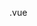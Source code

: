 
.vue
	<style>
	<template>
	<script>


Vue
	data:		function
	template:	string
	methods:	object
这个状态自管理应用包含以下几个部分：
	state，		驱动应用的数据源；
    	view，		以声明方式将state映射到视图；
    	actions，	响应在view上的用户输入导致的状态变化
---
全局配置				类型					默认值
        silent				boolean					false		取消 Vue 所有的日志与警告。
        optionMergeStrategies		{					{}		自定义'合并策略的选项'。
						[key: string]: Function				'合并策略选项'分别接受	
													第一个参数作为父实例，
					}								第二个参数为子实例，
													Vue实例上下文被作为第三个参数传入。 
        devtools
        errorHandler
        warnHandler
        ignoredElements
        keyCodes
        performance
        productionTip
全局 API
        Vue.extend		使用基础 Vue 构造器，创建一个“子类”。参数是一个包含组件选项的对象。
				<div id="mount-point"></div>

				var Profile = Vue.extend({	// 创建构造器
  					template: 	'<p>{{firstName}} {{lastName}} aka {{alias}}</p>',
  					data: 		function () {			//data 选项是特例，需要注意 - 在 Vue.extend() 中它必须是函数
    								return {
      									firstName: 'Walter',
      									lastName: 'White',
      									alias: 'Heisenberg'
    								}
  							}
				})
				new Profile().$mount('#mount-point')			// 创建 Profile 实例，并挂载到一个元素上。
        Vue.nextTick
        Vue.set(target,key,value)	`设置`{对象}的"属性"。
					如果{对象}是响应式的，确保"属性"被创建后也是响应式的，同时触发视图更新。
					这个方法主要用于避开 Vue 不能检测"属性"被添加的限制。
        Vue.delete(target,key)		`删除`{对象}的"属性"。
					如果{对象}是响应式的，确保删除能触发更新视图。
					这个方法主要用于避开 Vue 不能检测到"属性"被删除的限制，但是你应该很少会使用它。
        Vue.directive(id,[definition])	`注册`或`获取`全局指令。
					// 注册
					Vue.directive('my-directive', {
  						bind: 			function () {},
  						inserted: 		function () {},
  						update: 		function () {},
  						componentUpdated: 	function () {},
  						unbind: 		function () {}
					})
					// 注册（传入一个简单的指令函数）
					Vue.directive('my-directive', function () {
  						// 这里将会被 `bind` 和 `update` 调用
					})
					// getter，返回已注册的指令
					var myDirective = Vue.directive('my-directive')
        Vue.filter(id,[definition])	`注册`或`获取`全局过滤器。
					Vue.filter('my-filter', function (value) {	// 注册
  						// 返回处理后的值
					})
					var myFilter = Vue.filter('my-filter')		// getter，返回已注册的过滤器
        Vue.component(id,[definition])	注册或获取全局组件。注册还会自动使用给定的id设置组件的名称
					Vue.component('my-component', Vue.extend({ /* ... */ }))	// 注册组件，传入一个扩展过的构造器
					Vue.component('my-component', { /* ... */ })			// 注册组件，传入一个选项对象（自动调用 Vue.extend）
					var MyComponent = Vue.component('my-component')			// 获取注册的组件（始终返回构造器）
        Vue.use(plugin)			安装 Vue.js 插件。
					如果插件是一个对象，必须提供 install 方法。
					如果插件是一个函数，它会被作为 install 方法。install 方法将被作为 Vue 的参数调用。
					当 install 方法被	同一个插件	多次调用，插件将只会被安装一次
        Vue.mixin(mixin)		全局注册一个混合，影响注册之后所有创建的每个 Vue 实例。
					插件作者可以使用混合，向组件注入自定义的行为。不推荐在应用代码中使用。
        Vue.compile(template)		在render函数中编译模板字符串。只在独立构建时有效
					var res = Vue.compile('<div><span>{{ msg }}</span></div>')
					new Vue({
  						data: {
    							msg: 'hello'
  						},
  						render: 	 res.render,
  						staticRenderFns: res.staticRenderFns
					})
        Vue.version			提供字符串形式的 Vue 安装版本号。
					这对社区的插件和组件来说非常有用，你可以根据不同的版本号采取不同的策略。
					var version = Number(Vue.version.split('.')[0])
					if (version === 2) {
  						// Vue v2.x.x
					} else if (version === 1) {
  						// Vue v1.x.x
					} else {
  						// Unsupported versions of Vue
					}
选项 / 数据
        data
        props
        propsData
        computed
        methods
        watch
选项 / DOM
        el
        template
        render
        renderError
选项 / 生命周期钩子
	beforeCreate
              created
        beforeMount
              mounted
        beforeUpdate
              updated
        activated
        deactivated
        beforeDestroy
              destroyed
选项 / 资源
        directives		包含 Vue 实例	可用指令	的哈希表。
        filters			包含 Vue 实例	可用过滤器	的哈希表。
        components		包含 Vue 实例	可用组件	的哈希表。
选项 / 组合
        parent			指定已创建的实例之父实例，在两者之间建立父子关系。
				子实例可以用 this.$parent 访问父实例，
				子实例被推入父实例的 $children 数组中。
        mixins
        extends
        provide / inject
选项 / 其它
        name
        delimiters
        functional
        model
        inheritAttrs
        comments
实例属性			类型
        vm.$data		Object				Vue 实例观察的数据对象。Vue 实例代理了对其 data 对象属性的访问。
        vm.$props		Object				一个对象，代表当前组件收到的 props。Vue 示例代理访问到这个 props 对象的属性们。
        vm.$el			HTMLElement			Vue 实例使用的根 DOM 元素。
        vm.$options		Object			用于当前 Vue 实例的初始化选项。需要在选项中包含自定义属性时会有用处：
							new Vue({
  								customOption: 	'foo',
  								created: 	function () {
    									console.log(this.$options.customOption) // -> 'foo'
  								}
							})
        vm.$parent		Vue instance		父实例，如果当前实例有的话。
        vm.$root		Vue instance		当前组件树的根 Vue 实例。如果当前实例没有父实例，此实例将会是其自已。
        vm.$children		Array<Vue instance>	当前实例的直接子组件。
							需要注意 $children 并不保证顺序，也不是响应式的。
							如果你发现自己正在尝试使用 $children 来进行数据绑定，
							考虑使用一个数组配合 v-for 来生成子组件，
							并且使用 Array 作为真正的来源。
        vm.$slots		{ [name: string]: ?Array<VNode> }	
							用来访问被 slot 分发的内容。
							每个具名 slot 有其相应的属性（例如：slot="foo" 中的内容将会在 vm.$slots.foo 中被找到）。
							default 属性包括了所有没有被包含在具名 slot 中的节点。
							在使用 render 函数书写一个组件时，访问 vm.$slots 最有帮助。
				<blog-post>
  					<h1 slot="header">
    						About Me
  					</h1>
  					<p>Here's some page content, which will be included in vm.$slots.default, because it's not inside a named slot.</p>
  					<p slot="footer">
    						Copyright 2016 Evan You
  					</p>
  					<p>If I have some content down here, it will also be included in vm.$slots.default.</p>.
				</blog-post>

				Vue.component('blog-post', {
  					render: function (createElement) {
    						var header = this.$slots.header
    						var body   = this.$slots.default
    						var footer = this.$slots.footer
    						return createElement('div', [
      							createElement('header', header),
      							createElement('main', 	body),
      							createElement('footer', footer)
    						])
  					}
				})
        vm.$scopedSlots		{ [name: string]: props => VNode | Array<VNode> }
							用来访问 scoped slots。
							对于包括 默认 slot 在内的每一个 slot， 该对象都包含一个返回相应 VNode 的函数。
							在使用 render 函数 书写一个组件时，访问 vm.$scopedSlots 最有帮助。
        vm.$refs		Object			一个对象，其中包含了所有拥有 ref 注册的子组件。
        vm.$isServer		boolean			当前 Vue 实例是否运行于服务器。
        vm.$attrs		{[key:string]:string}	包含了父作用域中不被认为 (且不预期为) props 的特性绑定 (class 和 style 除外)。
							当一个组件没有声明任何 props 时，这里会包含所有父作用域的绑定 (class 和 style 除外)，
							并且可以通过 v-bind="$attrs" 传入内部组件——在创建更高层次的组件时非常有用。
        vm.$listeners		{ [key: string]: Function | Array<Function> }
							包含了父作用域中的 (不含 .native 修饰器的) v-on 事件监听器。
							它可以通过 v-on="$listeners" 传入内部组件——在创建更高层次的组件时非常有用。
    实例方法 / 数据
        vm.$watch
        vm.$set
        vm.$delete
    实例方法/事件
        vm.$on
        vm.$once
        vm.$off
        vm.$emit
    实例方法 / 生命周期
        vm.$mount
        vm.$forceUpdate
        vm.$nextTick
        vm.$destroy
    指令
        v-text
        v-html
        v-show
        v-if
        v-else
        v-else-if
        v-for
        v-on
        v-bind
        v-model
        v-pre
        v-cloak
        v-once
    特殊属性
        key
        ref
        slot
        is
    内置的组件
        component
        transition
        transition-group
        keep-alive
        slot
    VNode接口
    服务端渲染

